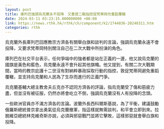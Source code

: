 ```yaml
---
layout: post
title: 庫列巴強調烏克蘭永不投降　又重提二戰指控促梵蒂岡勿重蹈覆轍
date: 2024-03-11 03:23:15.000000000 +08:00
link: https://news.rthk.hk/rthk/ch/component/k2/1744036-20240311.htm
categories: rthk
---
```


烏克蘭外長庫列巴回應教宗方濟各有關舉白旗和談判的言論，強調烏克蘭永遠不會投降，又要求梵蒂岡特別關注自己在二次大戰中所扮演的角色。

庫列巴在社交平台表示，任何爭端中的強者都是站在正義的一邊，他又說烏克蘭的國旗是黃色和藍色，烏克蘭永遠不會升起其他旗幟。他又提到，有關二次大戰期間，當時的教宗庇護十二世沒有對納粹暴政採取行動的指控，敦促梵蒂岡避免重蹈覆轍，並支持烏克蘭和人民為了生存而進行的正義鬥爭。

烏克蘭基輔大總主教舍夫丘克亦不認同方濟各的評論，指烏克蘭受了傷和筋疲力盡，但並沒有被征服，仍然亦將會屹立不倒，強調烏克蘭沒有人有投降的念頭。

一些歐洲官員亦不滿方濟各的言論。波蘭外長西科爾斯基說，為了平衡，建議鼓勵俄羅斯總統普京拿出勇氣從烏克蘭撤軍，指這樣就無需談判，和平會立即到來。拉脫維亞總統林克維奇斯亦說，必須與邪惡戰鬥並將它擊敗，這樣邪惡就會舉白旗和投降。
